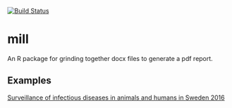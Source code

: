 [![Build Status](https://travis-ci.org/SVA-SE/mill.svg?maxAge=600&branch=master)](https://travis-ci.org/SVA-SE/mill)

# mill

An R package for grinding together docx files to generate a pdf report.

## Examples

[Surveillance of infectious diseases in animals and humans in Sweden 2016](http://www.sva.se/globalassets/redesign2011/pdf/om_sva/publikationer/surveillance-2016-w.pdf)
